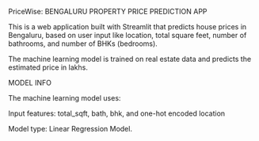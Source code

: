 PriceWise: BENGALURU PROPERTY PRICE PREDICTION APP

This is a web application built with Streamlit that predicts house prices in Bengaluru, based on user input like location, 
total square feet, number of bathrooms, and number of BHKs (bedrooms).

The machine learning model is trained on real estate data and predicts the estimated price in lakhs.

MODEL INFO

The machine learning model uses:

Input features: total_sqft, bath, bhk, and one-hot encoded location

Model type: Linear Regression Model.

